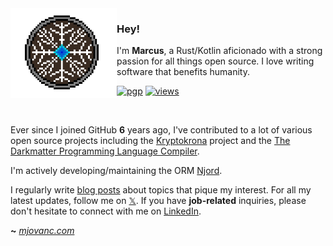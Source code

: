 <img align="left" width="170" src="https://raw.githubusercontent.com/mjovanc/mjovanc/main/viking.gif">

### Hey!

I'm **Marcus**, a Rust/Kotlin aficionado with a strong passion for all things open source. I love writing software that benefits humanity. 

[![pgp](https://img.shields.io/badge/pgp-0xF84FDD46215FA16B-313131?style=flat&labelColor=545454&color=313131)](https://github.com/mjovanc.gpg) [![views](https://komarev.com/ghpvc/?username=mjovanc&style=flat&color=313131&label=views)](https://github.com/mjovanc)

<br>

Ever since I joined GitHub **6** years ago, I've contributed to a lot of various open source projects including the [Kryptokrona](https://github.com/kryptokrona) project and the [The Darkmatter Programming Language Compiler](https://github.com/darkmatter-lang).                                                                                            

I'm actively developing/maintaining the ORM [Njord](https://github.com/mjovanc/njord).

I regularly write [blog posts](https://mjovanc.com) about topics that pique my interest. For all my latest updates, follow me on [𝕏](https://x.com/mjovanc). If you have **job-related** inquiries, please don't hesitate to connect with me on [LinkedIn](https://www.linkedin.com/in/marcuscvjeticanin/).

**~** [_mjovanc.com_](https://mjovanc.com/)
